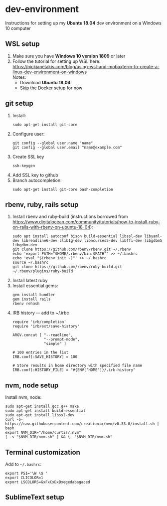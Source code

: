 # dev-environment

Instructions for setting up my **Ubuntu 18.04** dev environment on a Windows 10 computer

## WSL setup

1. Make sure you have **Windows 10 version 1809** or later
2. Follow the tutorial for setting up WSL here:  
   https://nickjanetakis.com/blog/using-wsl-and-mobaxterm-to-create-a-linux-dev-environment-on-windows  
   Notes:
   - Download **Ubuntu 18.04**
   - Skip the Docker setup for now

## git setup

1. Install:  
   ```
   sudo apt-get install git-core
   ```
2. Configure user:  
   ```
   git config --global user.name "name"
   git config --global user.email "name@example.com"
   ```
3. Create SSL key  
   ```
   ssh-keygen
   ```
4. Add SSL key to github
5. Branch autocompletion:
   ```
   sudo apt-get install git-core bash-completion
   ```

## rbenv, ruby, rails setup

1. Install rbenv and ruby-build (instructions borrowed from https://www.digitalocean.com/community/tutorials/how-to-install-ruby-on-rails-with-rbenv-on-ubuntu-18-04):  
   ```
   sudo apt install autoconf bison build-essential libssl-dev libyaml-dev libreadline6-dev zlib1g-dev libncurses5-dev libffi-dev libgdbm5 libgdbm-dev
   git clone https://github.com/rbenv/rbenv.git ~/.rbenv
   echo 'export PATH="$HOME/.rbenv/bin:$PATH"' >> ~/.bashrc
   echo 'eval "$(rbenv init -)"' >> ~/.bashrc
   source ~/.bashrc
   git clone https://github.com/rbenv/ruby-build.git ~/.rbenv/plugins/ruby-build
   ```
2. Install latest ruby
3. Install essential gems:
   ```
   gem install bundler
   gem install rails
   rbenv rehash
   ```
4. IRB history -- add to ~/.irbc
   ```
   require 'irb/completion'
   require 'irb/ext/save-history'

   ARGV.concat [ "--readline",
                 "--prompt-mode",
                 "simple" ]

   # 100 entries in the list
   IRB.conf[:SAVE_HISTORY] = 100

   # Store results in home directory with specified file name
   IRB.conf[:HISTORY_FILE] = "#{ENV['HOME']}/.irb-history"
   ```

## nvm, node setup

Install nvm, node:
```
sudo apt-get install gcc g++ make
sudo apt-get install build-essential
sudo apt-get install libssl-dev
curl -o- https://raw.githubusercontent.com/creationix/nvm/v0.33.0/install.sh | bash
export NVM_DIR="/home/curtis/.nvm"
[ -s "$NVM_DIR/nvm.sh" ] && \. "$NVM_DIR/nvm.sh"
```

## Terminal customization

Add to `~/.bashrc`:
```
export PS1='\W \$ '
export CLICOLOR=1
export LSCOLORS=GxFxCxDxBxegedabagaced
```

## SublimeText setup

